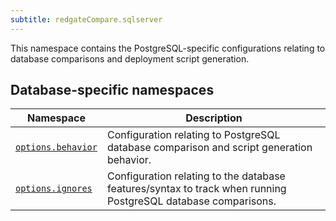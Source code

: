 ```yaml
---
subtitle: redgateCompare.sqlserver
---
```


This namespace contains the PostgreSQL-specific configurations relating to database comparisons and deployment script generation.

## Database-specific namespaces

| Namespace                                                                                                                                  | Description                                                                                                   |
|--------------------------------------------------------------------------------------------------------------------------------------------|---------------------------------------------------------------------------------------------------------------|
| [`options.behavior`](<Configuration/Redgate Compare Namespace/Redgate Compare PostgreSQL Namespace/PostgreSQL Behavior Options Namespace>) | Configuration relating to PostgreSQL database comparison and script generation behavior.                      |
| [`options.ignores`](<Configuration/Redgate Compare Namespace/Redgate Compare PostgreSQL Namespace/PostgreSQL Ignore Options Namespace>)    | Configuration relating to the database features/syntax to track when running PostgreSQL database comparisons. |

